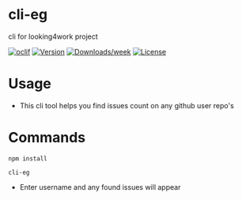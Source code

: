 cli-eg
======

cli for looking4work project

[![oclif](https://img.shields.io/badge/cli-oclif-brightgreen.svg)](https://oclif.io)
[![Version](https://img.shields.io/npm/v/cli-eg.svg)](https://npmjs.org/package/cli-eg)
[![Downloads/week](https://img.shields.io/npm/dw/cli-eg.svg)](https://npmjs.org/package/cli-eg)
[![License](https://img.shields.io/npm/l/cli-eg.svg)](https://github.com/evo-g/cli-eg/blob/master/package.json)

<!-- toc -->
# Usage
<!-- usage -->
- This cli tool helps you find issues count on any github user repo's


# Commands
<!-- commands -->
```
npm install
```

```
cli-eg
```
- Enter username and any found issues will appear